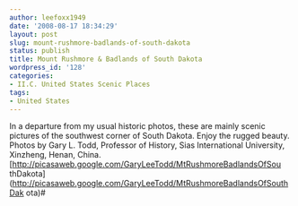 ```yaml
---
author: leefoxx1949
date: '2008-08-17 18:34:29'
layout: post
slug: mount-rushmore-badlands-of-south-dakota
status: publish
title: Mount Rushmore & Badlands of South Dakota
wordpress_id: '128'
categories:
- II.C. United States Scenic Places
tags:
- United States
---
```


In a departure from my usual historic photos, these are mainly scenic pictures
of the southwest corner of South Dakota. Enjoy the rugged beauty. Photos by
Gary L. Todd, Professor of History, Sias International University, Xinzheng,
Henan, China. [http://picasaweb.google.com/GaryLeeTodd/MtRushmoreBadlandsOfSou
thDakota](http://picasaweb.google.com/GaryLeeTodd/MtRushmoreBadlandsOfSouthDak
ota)#

